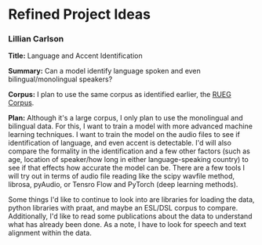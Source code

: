 # Refined Project Ideas
### Lillian Carlson
**Title:** Language and Accent Identification

**Summary:** Can a model identify language spoken and even bilingual/monolingual speakers?

**Corpus:** I plan to use the same corpus as identified earlier, the [RUEG Corpus](https://zenodo.org/records/3765218).

**Plan:** Although it's a large corpus, I only plan to use the monolingual and bilingual data. For this, I want to train a model with more advanced machine learning techniques. I want to train the model on the audio files to see if identification of language, and even accent is detectable. I'd will also compare the formality in the identification and a few other factors (such as age, location of speaker/how long in either language-speaking country) to see if that effects how accurate the model can be. There are a few tools I will try out in terms of audio file reading like the scipy wavfile method, librosa, pyAudio, or Tensro Flow and PyTorch (deep learning methods).

Some things I'd like to continue to look into are libraries for loading the data, python libraries with praat, and maybe an ESL/DSL corpus to compare. Additionally, I'd like to read some publications about the data to understand what has already been done. As a note, I have to look for speech and text alignment within the data.